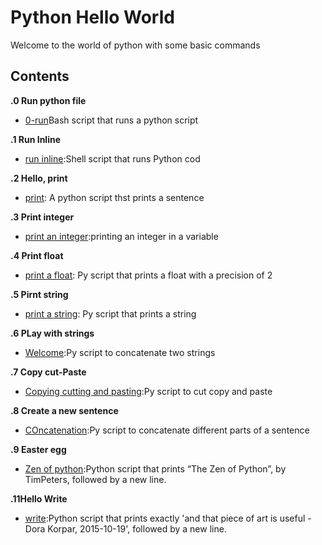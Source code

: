 # Python Hello World

Welcome to the world of python with some basic commands

## Contents

**.0 Run python file**
* [0-run](0-run)Bash script that runs a python script

**.1 Run Inline**
* [run inline](1-run_inline):Shell script that runs Python cod

**.2 Hello, print**
* [print](2-print.py): A python script thst prints a sentence

**.3 Print integer**
* [print an integer](3-print_number.py):printing an integer in a variable

**.4 Print float**
* [print a float](4-print_float.py): Py script that prints a float with a precision of 2

**.5 Pirnt string**
* [print a string](5-print_string.py): Py script that prints a string

**.6 PLay with strings**
* [Welcome](6.concat.py):Py script to concatenate two strings

**.7 Copy cut-Paste**
* [Copying cutting and pasting](7-edges.py):Py script to cut copy and paste

**.8 Create a new sentence**
* [COncatenation](8-concat_edges.py):Py script to concatenate different parts of a sentence

**.9 Easter egg**
* [Zen of python](9-easter_egg.py):Python script that prints “The Zen of Python”, by TimPeters, followed by a new line.

**.11Hello Write**
* [write](100-write.py):Python script that prints exactly	'and that piece of art is useful - Dora Korpar, 2015-10-19', followed by a new line.

